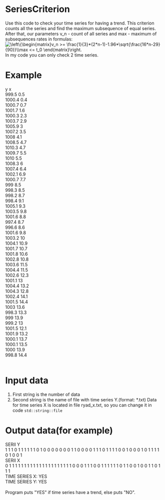 # SeriesCriterion
Use this code to check your time series for having a trend. This criterion counts all the series and find the maximum subsequence of equal series. After that, our parameters v_n - count of all series and max - maximum of subsequences rates in formulas:
<img src="https://latex.codecogs.com/svg.image?\left\{\begin{matrix}v_n&space;>=&space;\frac{1}{3}*(2*n-1)-1.96*\sqrt{\frac{16*n-29}{90}}\\max&space;<=&space;t_0&space;\end{matrix}\right." title="\left\{\begin{matrix}v_n >= \frac{1}{3}*(2*n-1)-1.96*\sqrt{\frac{16*n-29}{90}}\\max <= t_0 \end{matrix}\right." /></br>
In my code you can only check 2 time series.</br>
# Example
y    </pre>   x</br>
999.5   </pre>0.5</br>
1000.4  </pre>0.4</br>
1000.7  0.7</br>
1001.7  1.6</br>
1000.3  2.3</br>
1003.7  2.9</br>
1005.9  3</br>
1007.2  3.5</br>
1008    4.1</br>
1008.5  4.7</br>
1010.3  4.7</br>
1009.7  5.5</br>
1010    5.5</br>
1008.3  6</br>
1007.4  6.4</br>
1002.1  6.9</br>
1000.7  7.7</br>
999     8.5</br>
998.3   8.5</br>
998.2   8.7</br>
998.4   9.1</br>
1005.1  9.3</br>
1003.5  9.8</br>
1001.6  8.8</br>
997.4   8.7</br>
996.6   8.6</br>
1001.6  9.8</br>
1003.2  10</br>
1004.1  10.9</br>
1001.7  10.7</br>
1001.8  10.6</br>
1002.8  10.8</br>
1003.6  11.5</br>
1004.4  11.5</br>
1002.6  12.3</br>
1001.1  13</br>
1004.4  13.2</br>
1004.3  12.8</br>
1002.4  14.1</br>
1001.5  14.4</br>
1003    13.6</br>
998.3   13.3</br>
999     13.9</br>
999.2   13</br>
1001.5  12.1</br>
1001.9  13.2</br>
1000.1  13.7</br>
1000.1  13.5</br>
1000    13.9</br>
998.8   14.4</br>
</br>
# Input data
1. First string is the number of data
2. Second string is the name of file with time series Y.(format: *.txt)
Data for time series X is located in file ryad_x.txt, so you can change it in code `std::string::file`

# Output data(for example)

SERII Y</br>
1 1 1 0 1 1 1 1 1 1 0 1 0 0 0 0 0 0 0 1 1 0 0 0 0 1 1 1 0 1 1 1 1 0 0 1 0 0 0 1 0 1 1 1 1 0 1 0 0 1</br>
SERII X</br>
0 1 1 1 1 1 1 1 1 1 1 1 1 1 1 1 1 1 1 1 1 1 0 0 0 1 1 1 0 0 1 1 1 1 1 1 0 1 1 0 0 1 0 0 1 1 0 1 1 1</br>
TIME SERIES X: YES</br>
TIME SERIES Y: YES</br>
</br>
Program puts "YES" if time series have a trend, else puts "NO".</br>

